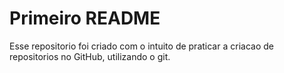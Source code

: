 
# Primeiro README

Esse repositorio foi criado com o intuito de praticar a criacao de repositorios no GitHub, utilizando o git. 
